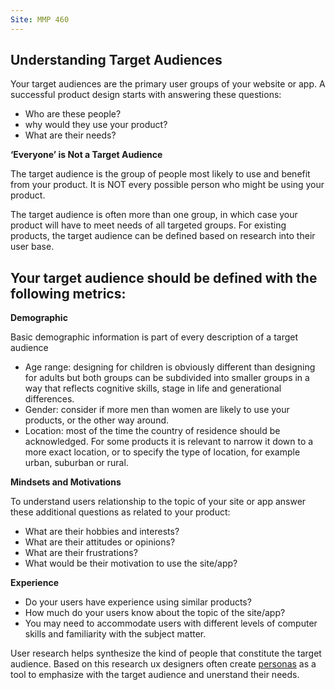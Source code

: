```yaml
---
Site: MMP 460
---
```

## Understanding Target Audiences

Your target audiences are the primary user groups of your website or app. A successful product design starts with answering these questions:
- Who are these people? 
- why would they use your product? 
- What are their needs? 

**‘Everyone’ is Not a Target Audience**

The target audience is the group of people most likely to use and benefit from your product. It is NOT every possible person who might be using your product.
 
The target audience is often more than one group, in which case your product will have to meet needs of all targeted groups.
For existing products, the target audience can be defined based on research into their user base. 


## Your target audience should be defined with the following metrics: ##

**Demographic**

Basic demographic information is part of every description of a target audience
- Age range: designing for children is obviously different than designing for adults but both groups can be subdivided into smaller groups in a way that reflects cognitive skills, stage in life and generational differences.
- Gender: consider if more men than women are likely to use your products, or the other way around.
- Location: most of the time the country of residence should be acknowledged. For some products it is relevant to narrow it down to a more exact location, or to specify the type of location, for example urban, suburban or rural.


**Mindsets and Motivations**

To understand users relationship to the topic of your site or app answer these additional questions as related to your product:
- What are their hobbies and interests?
- What are their attitudes or opinions?
- What are their frustrations?
- What would be their motivation to use the site/app?

**Experience**

- Do your users have experience using similar products?
- How much do your users know about the topic of the site/app?
- You may need to accommodate users with different levels of computer skills and familiarity with the subject matter.

User research helps synthesize the kind of people that constitute the target audience. Based on this research ux designers often create [personas](personas.md) as a tool to emphasize with the target audience and unerstand their needs.
